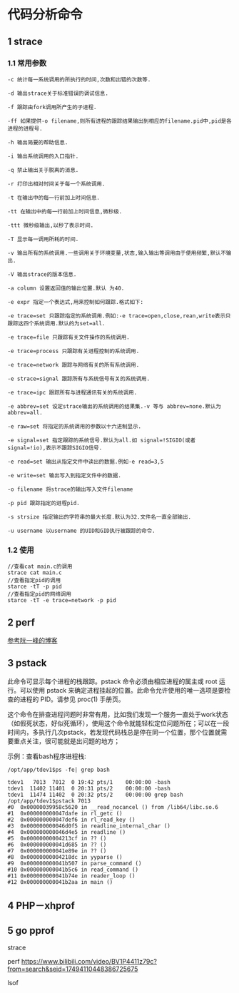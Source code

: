 # 代码分析命令

## 1 strace

### 1.1 常用参数

```shell
-c 统计每一系统调用的所执行的时间,次数和出错的次数等.

-d 输出strace关于标准错误的调试信息.

-f 跟踪由fork调用所产生的子进程.

-ff 如果提供-o filename,则所有进程的跟踪结果输出到相应的filename.pid中,pid是各进程的进程号.

-h 输出简要的帮助信息.

-i 输出系统调用的入口指针.

-q 禁止输出关于脱离的消息.

-r 打印出相对时间关于每一个系统调用.

-t 在输出中的每一行前加上时间信息.

-tt 在输出中的每一行前加上时间信息,微秒级.

-ttt 微秒级输出,以秒了表示时间.

-T 显示每一调用所耗的时间.

-v 输出所有的系统调用.一些调用关于环境变量,状态,输入输出等调用由于使用频繁,默认不输出.

-V 输出strace的版本信息.

-a column 设置返回值的输出位置.默认 为40.

-e expr 指定一个表达式,用来控制如何跟踪.格式如下:

-e trace=set 只跟踪指定的系统调用.例如:-e trace=open,close,rean,write表示只跟踪这四个系统调用.默认的为set=all.

-e trace=file 只跟踪有关文件操作的系统调用.

-e trace=process 只跟踪有关进程控制的系统调用.

-e trace=network 跟踪与网络有关的所有系统调用.

-e strace=signal 跟踪所有与系统信号有关的系统调用.

-e trace=ipc 跟踪所有与进程通讯有关的系统调用.

-e abbrev=set 设定strace输出的系统调用的结果集.-v 等与 abbrev=none.默认为abbrev=all.

-e raw=set 将指定的系统调用的参数以十六进制显示.

-e signal=set 指定跟踪的系统信号.默认为all.如 signal=!SIGIO(或者signal=!io),表示不跟踪SIGIO信号.

-e read=set 输出从指定文件中读出的数据.例如-e read=3,5

-e write=set 输出写入到指定文件中的数据.

-o filename 将strace的输出写入文件filename

-p pid 跟踪指定的进程pid.

-s strsize 指定输出的字符串的最大长度.默认为32.文件名一直全部输出.

-u username 以username 的UID和GID执行被跟踪的命令.

```

### 1.2 使用

```shell
//查看cat main.c的调用
strace cat main.c
//查看指定pid的调用
starce -tT -p pid
//查看指定pid的网络调用
starce -tT -e trace=network -p pid
```



## 2 perf

[参考阮一峰的博客](https://www.ruanyifeng.com/blog/2017/09/flame-graph.html)



## 3 pstack

此命令可显示每个进程的栈跟踪。pstack 命令必须由相应进程的属主或 root 运行。可以使用 pstack 来确定进程挂起的位置。此命令允许使用的唯一选项是要检查的进程的 PID。请参见 proc(1) 手册页。

这个命令在排查进程问题时非常有用，比如我们发现一个服务一直处于work状态（如假死状态，好似死循环），使用这个命令就能轻松定位问题所在；可以在一段时间内，多执行几次pstack，若发现代码栈总是停在同一个位置，那个位置就需要重点关注，很可能就是出问题的地方；

示例：查看bash程序进程栈:

```shell
/opt/app/tdev1$ps -fe| grep bash

tdev1   7013  7012  0 19:42 pts/1    00:00:00 -bash
tdev1  11402 11401  0 20:31 pts/2    00:00:00 -bash
tdev1  11474 11402  0 20:32 pts/2    00:00:00 grep bash
/opt/app/tdev1$pstack 7013
#0  0x00000039958c5620 in __read_nocancel () from /lib64/libc.so.6
#1  0x000000000047dafe in rl_getc ()
#2  0x000000000047def6 in rl_read_key ()
#3  0x000000000046d0f5 in readline_internal_char ()
#4  0x000000000046d4e5 in readline ()
#5  0x00000000004213cf in ?? ()
#6  0x000000000041d685 in ?? ()
#7  0x000000000041e89e in ?? ()
#8  0x00000000004218dc in yyparse ()
#9  0x000000000041b507 in parse_command ()
#10 0x000000000041b5c6 in read_command ()
#11 0x000000000041b74e in reader_loop ()
#12 0x000000000041b2aa in main ()

```





## 4 PHP－xhprof

## 5 go pprof



strace 

perf https://www.bilibili.com/video/BV1P4411z79c?from=search&seid=17494110448386725675

lsof 


